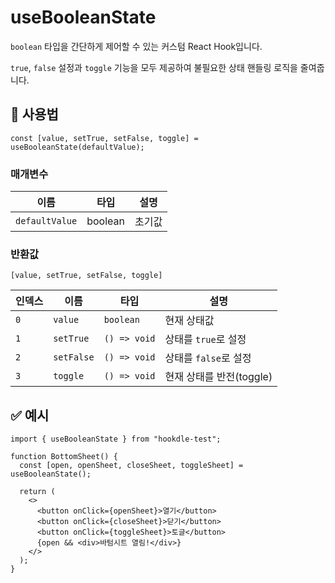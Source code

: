 # useBooleanState

`boolean` 타입을 간단하게 제어할 수 있는 커스텀 React Hook입니다.

`true`, `false` 설정과 `toggle` 기능을 모두 제공하여 불필요한 상태 핸들링 로직을 줄여줍니다.

## 🔗 사용법

```tsx
const [value, setTrue, setFalse, toggle] = useBooleanState(defaultValue);
```

### 매개변수

| 이름           | 타입    | 설명   |
| -------------- | ------- | ------ |
| `defaultValue` | boolean | 초기값 |

### 반환값

`[value, setTrue, setFalse, toggle]`

| 인덱스 | 이름       | 타입         | 설명                     |
| ------ | ---------- | ------------ | ------------------------ |
| `0`    | `value`    | `boolean`    | 현재 상태값              |
| `1`    | `setTrue`  | `() => void` | 상태를 `true`로 설정     |
| `2`    | `setFalse` | `() => void` | 상태를 `false`로 설정    |
| `3`    | `toggle`   | `() => void` | 현재 상태를 반전(toggle) |

## ✅ 예시

```tsx
import { useBooleanState } from "hookdle-test";

function BottomSheet() {
  const [open, openSheet, closeSheet, toggleSheet] = useBooleanState();

  return (
    <>
      <button onClick={openSheet}>열기</button>
      <button onClick={closeSheet}>닫기</button>
      <button onClick={toggleSheet}>토글</button>
      {open && <div>바텀시트 열림!</div>}
    </>
  );
}
```
